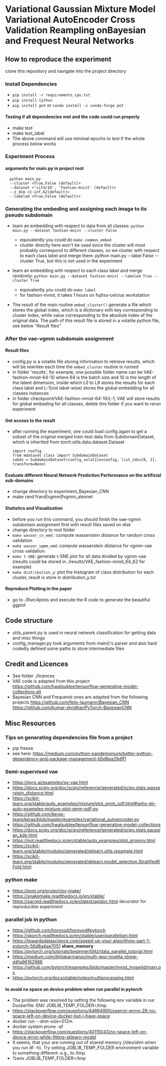 # Variational Gaussian Mixture Model Variational AutoEncoder Cross Validation Reampling onBayesian and Frequest Neural Networks


## How to reproduce the experiment

clone this repository and navigate into the project directory

### Install Dependencies
- `pip install -r requirements_cpu.txt`
- `pip install Cython`
- `pip install pot` or `conda install -c conda-forge pot`

#### Testing if all dependencies met and the code could run properly
- make test
- make test_label
- The above command will use minimal epochs to test if the whole process below works

### Experiment Process

#### arguments for main.py in project root
```
  python main.py
  --cluster <True,False (default)>
  --dataset <'cifar10', 'fashion-mnist' (default)>
  --z_dim <1-inf,62(default)>
  --labeled <True,False (default)>
```

### Generating the embeding and assigning each image to its pseudo subdomain
- learn an embedding with respect to data from all classes: `python main.py --dataset fashion-mnist --cluster False`
    - equivalently you could do `make common_embed`
    - cluster directly here won't be used since the cluster will most probably correspond to different classes, so we cluster with respect to each class label and merge them: python main.py --label False --cluster True, but this is not used in the experiment

- learn an embedding with respect to each class label and merge randomly: `python main.py --dataset fashion-mnist --labeled True --cluster True`
    - equivalently you could do `make label` 
    - for fashion-mnist, it takes 1 hours on fujitsu-celcius workstation

- The result of the main routine `embed_cluster()`  generate a file which stores the global index, which is a dictionary with key corresponding to cluster index, while value corresponding to the absolute index of the original data. The path of this result file is stored in a volatile python file, see below "Result files"

### After the vae-vgmm subdomain assignment

#### Result files
- config.py is a volatile file storing information to retrieve results, which will be rewriten each time the `embed_cluster` routine is runned
- in folder 'results', for example, one possible folder name can be VAE-fashion-mnist-64-10 where 64 is
the batch size and 10 is the length of the latent dimension, inside which L0 to L9 stores the
results for each class label and L-1(not label-wise) stores the global embedding for all classes instances
- in folder checkpoint/VAE-fashion-mnist-64-10/L-1, VAE will store results for global embeding for all classes, delete this folder if you want to rerun experiment

#### Get access to the result
- after running the experiment, one could load config again to get a subset of the original merged train-test data from SubdomainDataset, which is inherited from torch.utils.data.dataset.Dataset

  ```
  import config
  from mdataset_class import SubdomainDataset
  subds = SubdomainDataset(config_volatile=config, list_idx=[0, 2], transform=None)
  ```

#### Evaluate different Neural Network Prediction Performance on the artificial sub-domains
- change directory to experiment_Bayesian_CNN
- make rand frand|vgmm|fvgmm_alexnet

#### Statistics and Visualization
- before you run this command, you should finish the vae-vgmm subdomain assignment first with result
  files saved on disk
- change directory to root folder
- `make wasser_cv_emd` : compute wasserstein distance for random cross validation
- `make wasser_vgmm_emd`: compute wasserstein distance for vgmm-vae cross validation
- `make t-SNE`: generate t-SNE plot for all data divided by vgmm-vae  (results could be stored in ./results/VAE_fashion-mnist_64_62 for example)
- `make distribution_y`: plot the histogram of class distribution for each cluster, result is store in distribution_y.txt

#### Reproduce Plotting in the paper
- go to  ./Rsrc4plots and execute the R code to generate the beautiful ggplot

## Code structure 
- utils_parent.py is used in neural network classification for getting data and misc things
- config_manager.py took arguments from main()'s parser and also hard codedly defined some paths to
  store intermediate files

## Credit and Licences
- See folder ./licences
- VAE code is adapted from this project
https://github.com/hwalsuklee/tensorflow-generative-model-collections.git
- Bayesian CNN and Frequenst ones are adapted from the following projects
https://github.com/felix-laumann/Bayesian_CNN
https://github.com/kumar-shridhar/PyTorch-BayesianCNN

## Misc Resources

### Tips on generating dependencies file from a project
- pip freeze
- see here: https://medium.com/python-pandemonium/better-python-dependency-and-package-management-b5d8ea29dff1

### Semi-supervised vae
- https://pyro.ai/examples/ss-vae.html
- https://docs.scipy.org/doc/scipy/reference/generated/scipy.stats.wasserstein_distance.html
- https://scikit-learn.org/stable/auto_examples/mixture/plot_gmm_pdf.html#sphx-glr-auto-examples-mixture-plot-gmm-pdf-py
- https://github.com/keras-team/keras/blob/master/examples/variational_autoencoder.py
- https://github.com/hwalsuklee/tensorflow-generative-model-collections
- https://docs.scipy.org/doc/scipy/reference/generated/scipy.stats.gaussian_kde.html
- https://pot.readthedocs.io/en/stable/auto_examples/plot_gromov.html
- https://scikit-learn.org/stable/modules/generated/sklearn.utils.resample.html
- https://scikit-learn.org/stable/modules/generated/sklearn.model_selection.StratifiedKFold.html

### python make
- https://pypi.org/project/py-make/
- https://snakemake.readthedocs.io/en/stable/
- https://sacred.readthedocs.io/en/latest/apidoc.html  decorator for reproducible experiment

### parallel job in python
- https://github.com/horovod/horovod#pytorch
- https://skorch.readthedocs.io/en/stable/user/parallelism.html
- https://towardsdatascience.com/speed-up-your-algorithms-part-1-pytorch-56d8a4ae7051  **share_memory**
- https://pytorch.org/tutorials/beginner/blitz/data_parallel_tutorial.html
- https://medium.com/@iliakarmanov/multi-gpu-rosetta-stone-d4fa96162986
- https://github.com/pytorch/examples/blob/master/mnist_hogwild/main.py
- https://pytorch.org/docs/stable/notes/multiprocessing.html

#### to avoid no space on device problem when run parallel in pytorch
- The problem was resolved by setting the following env variable in our Dockerfile: ENV JOBLIB_TEMP_FOLDER=/tmp.
- https://stackoverflow.com/questions/44664900/oserror-errno-28-no-space-left-on-device-docker-but-i-have-space
- docker run --shm-size=512m <image-name>
- docker system prune -af
- https://stackoverflow.com/questions/40115043/no-space-left-on-device-error-while-fitting-sklearn-model 
- It seems, that your are running out of shared memory (/dev/shm when you run df -h). Try setting JOBLIB_TEMP_FOLDER environment variable to something different: e.g., to /tmp. 
- %env JOBLIB_TEMP_FOLDER=/tmp

